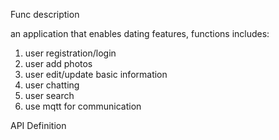 Func description

an application that enables dating features, functions includes:

1. user registration/login
2. user add photos
3. user edit/update basic information
4. user chatting
5. user search
6. use mqtt for communication

API Definition
